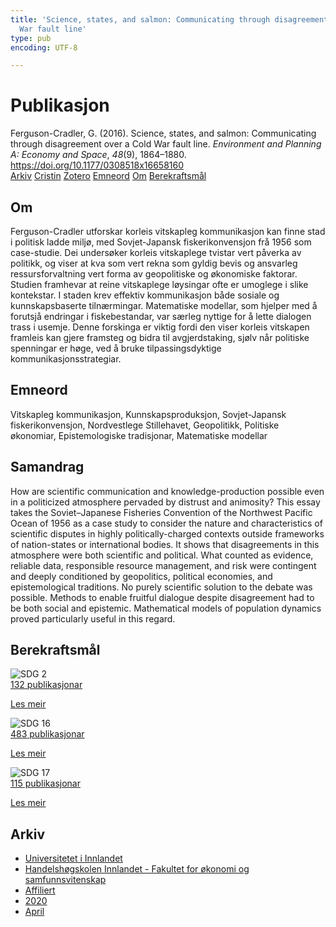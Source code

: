 ```yaml
---
title: 'Science, states, and salmon: Communicating through disagreement over a Cold
  War fault line'
type: pub
encoding: UTF-8

---
```

<h1>Publikasjon</h1>
<article id="csl-bib-container-HKM22KGP" class="csl-bib-container">
  <div class="csl-bib-body"> <div class="csl-entry">Ferguson-Cradler, G. (2016). Science, states, and salmon: Communicating through disagreement over a Cold War fault line. <i>Environment and Planning A: Economy and Space</i>, <i>48</i>(9), 1864–1880. <a href="https://doi.org/10.1177/0308518x16658160">https://doi.org/10.1177/0308518x16658160</a></div> </div>
  <div class="csl-bib-buttons">
    <a href="#taxonomy-article-HKM22KGP" alt="archive" class="csl-bib-button">Arkiv</a>
    <a href="https://app.cristin.no/results/show.jsf?id=1807167" alt="Cristin" class="csl-bib-button">Cristin</a>
    <a href="http://zotero.org/groups/5881554/items/HKM22KGP" alt="Zotero" class="csl-bib-button">Zotero</a>
    <a href="#keywords-article-HKM22KGP" alt="keywords" class="csl-bib-button">Emneord</a>
    <a href="#about-article-HKM22KGP" alt="about_pub" class="csl-bib-button">Om</a>
    <a href="#sdg-article-HKM22KGP" alt="sdg" class="csl-bib-button">Berekraftsmål</a>
  </div>
  <div id="csl-bib-meta-container-HKM22KGP"></div>
</article>
<div id="csl-bib-meta-HKM22KGP" class="csl-bib-meta">
  <article id="about-article-HKM22KGP" class="about_pub-article">
    <h1>Om</h1>
    Ferguson-Cradler utforskar korleis vitskapleg kommunikasjon kan finne stad i politisk ladde miljø, med Sovjet-Japansk fiskerikonvensjon frå 1956 som case-studie. Dei undersøker korleis vitskaplege tvistar vert påverka av politikk, og viser at kva som vert rekna som gyldig bevis og ansvarleg ressursforvaltning vert forma av geopolitiske og økonomiske faktorar. Studien framhevar at reine vitskaplege løysingar ofte er umoglege i slike kontekstar. I staden krev effektiv kommunikasjon både sosiale og kunnskapsbaserte tilnærmingar. Matematiske modellar, som hjelper med å forutsjå endringar i fiskebestandar, var særleg nyttige for å lette dialogen trass i usemje. Denne forskinga er viktig fordi den viser korleis vitskapen framleis kan gjere framsteg og bidra til avgjerdstaking, sjølv når politiske spenningar er høge, ved å bruke tilpassingsdyktige kommunikasjonsstrategiar.
  </article>
  <article id="keywords-article-HKM22KGP" class="keywords-article">
    <h1>Emneord</h1>
    Vitskapleg kommunikasjon, Kunnskapsproduksjon, Sovjet-Japansk fiskerikonvensjon, Nordvestlege Stillehavet, Geopolitikk, Politiske økonomiar, Epistemologiske tradisjonar, Matematiske modellar
  </article>
  <article id="abstract-article-HKM22KGP" class="abstract-article">
    <h1>Samandrag</h1>
    How are scientific communication and knowledge-production possible even in a politicized atmosphere pervaded by distrust and animosity? This essay takes the Soviet–Japanese Fisheries Convention of the Northwest Pacific Ocean of 1956 as a case study to consider the nature and characteristics of scientific disputes in highly politically-charged contexts outside frameworks of nation-states or international bodies. It shows that disagreements in this atmosphere were both scientific and political. What counted as evidence, reliable data, responsible resource management, and risk were contingent and deeply conditioned by geopolitics, political economies, and epistemological traditions. No purely scientific solution to the debate was possible. Methods to enable fruitful dialogue despite disagreement had to be both social and epistemic. Mathematical models of population dynamics proved particularly useful in this regard.
  </article>
  <article id="sdg-article-HKM22KGP" class="sdg-article">
    <h1>Berekraftsmål</h1>
    <div class="sdg-container"><div id="sdg2" class="sdg">
        <img src="{{< params subfolder >}}images/sdg/sdg02_nn.png" class="image" alt="SDG 2">
        <div class="sdg-overlay">
          <a href="{{< params subfolder >}}nn/archive/?sdg=2#archive" class="sdg-publication-count"><span>132</span> publikasjonar</a>
          <p><a href="https://fn.no/om-fn/fns-baerekraftsmaal/utrydde-sult?lang=nno-NO" class="sdg-read-more">Les meir</a></p>
        </div>
      </div> <div id="sdg16" class="sdg">
        <img src="{{< params subfolder >}}images/sdg/sdg16_nn.png" class="image" alt="SDG 16">
        <div class="sdg-overlay">
          <a href="{{< params subfolder >}}nn/archive/?sdg=16#archive" class="sdg-publication-count"><span>483</span> publikasjonar</a>
          <p><a href="https://fn.no/om-fn/fns-baerekraftsmaal/fred-rettferdighet-og-velfungerende-institusjoner?lang=nno-NO" class="sdg-read-more">Les meir</a></p>
        </div>
      </div> <div id="sdg17" class="sdg">
        <img src="{{< params subfolder >}}images/sdg/sdg17_nn.png" class="image" alt="SDG 17">
        <div class="sdg-overlay">
          <a href="{{< params subfolder >}}nn/archive/?sdg=17#archive" class="sdg-publication-count"><span>115</span> publikasjonar</a>
          <p><a href="https://fn.no/om-fn/fns-baerekraftsmaal/samarbeid-for-aa-naa-maalene?lang=nno-NO" class="sdg-read-more">Les meir</a></p>
        </div>
      </div></div>
  </article>
  <article id="taxonomy-article-HKM22KGP" class="taxonomy-article">
    <h1>Arkiv</h1>
    <ul>
      <li><a href="{{< params subfolder >}}nn/archive/?key=3DCRN523">Universitetet i Innlandet</a></li>
      <li><a href="{{< params subfolder >}}nn/archive/?key=DU8Q9LN9">Handelshøgskolen Innlandet - Fakultet for økonomi og samfunnsvitenskap</a></li>
      <li><a href="{{< params subfolder >}}nn/archive/?key=9ESJ3S3Z">Affiliert</a></li>
      <li><a href="{{< params subfolder >}}nn/archive/?key=ESAQ22H7">2020</a></li>
      <li><a href="{{< params subfolder >}}nn/archive/?key=X7FARZ4F">April</a></li>
    </ul>
  </article>
</div>
